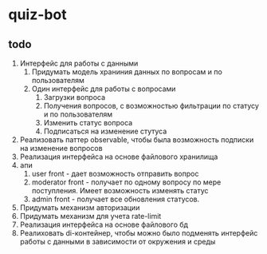 # quiz-bot
## todo
1. Интерфейс для работы с данными
   1. Придумать модель храниния данных по вопросам и по пользователям
   2. Один интерфейс для работы с вопросами
      1. Загрузки вопроса
      2. Получения вопросов, с возможностью фильтрации по статусу и по пользователям
      3. Изменить статус вопроса
      4. Подписаться на изменение стутуса
2. Реализовать паттер observable, чтобы была возможность подписки на изменение вопросов
3. Реализация интерфейса на основе файлового хранилища
4. апи
   1. user front - дает возможность отправить вопрос
   2. moderator front - получает по одному вопросу по мере поступления. Имеет возможность изменять статус
   3. admin front - получает все обновления статусов.
5. Придумать механизм авторизации
6. Придумать механизм для учета rate-limit
7. Реализация интерфейса на основе файлового бд
8. Реалиховать di-контейнер, чтобы можно было подменять интерфейс работы с данными в зависимости от окружения и среды
